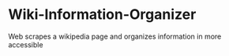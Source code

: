 # Wiki-Information-Organizer
Web scrapes a wikipedia page and organizes information in more accessible
